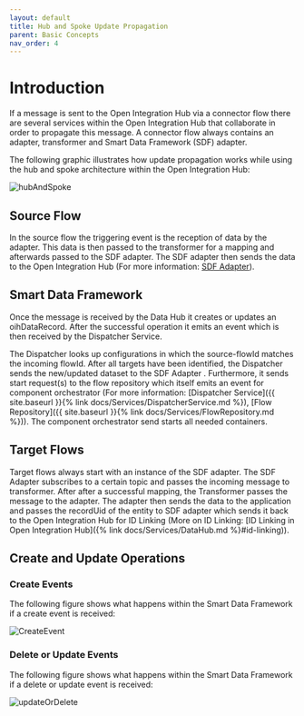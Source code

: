 ```yaml
---
layout: default
title: Hub and Spoke Update Propagation
parent: Basic Concepts
nav_order: 4
---
```


# Introduction

If a message is sent to the Open Integration Hub via a connector flow there are several services within the Open Integration Hub that collaborate in order to propagate this message.
A connector flow always contains an adapter, transformer and Smart Data Framework (SDF) adapter.

The following graphic illustrates how update propagation works while using the hub and spoke architecture within the Open Integration Hub:

![hubAndSpoke](https://raw.githubusercontent.com/openintegrationhub/openintegrationhub.github.io/master/assets/images/hubAndSpoke.png)

## Source Flow

In the source flow the triggering event is the reception of data by the adapter. This data is then passed to the transformer for a mapping and afterwards passed to the SDF adapter.
The SDF adapter then sends the data to the Open Integration Hub (For more information: [SDF Adapter](https://github.com/openintegrationhub/sdf-adapter)).

## Smart Data Framework

Once the message is received by the Data Hub it creates or updates an oihDataRecord. After the successful operation it emits an event which is then received by the Dispatcher Service.

The Dispatcher looks up configurations in which the source-flowId matches the incoming flowId. After all targets have been identified, the Dispatcher sends the new/updated dataset to the SDF Adapter . Furthermore, it sends start request(s) to the flow repository which itself emits an event for component orchestrator (For more information: [Dispatcher Service]({{ site.baseurl }}{% link docs/Services/DispatcherService.md %}), [Flow Repository]({{ site.baseurl }}{% link docs/Services/FlowRepository.md %})). The component orchestrator send starts all needed containers.

## Target Flows

Target flows always start with an instance of the SDF adapter. The SDF Adapter subscribes to a certain topic and passes the incoming message to transformer. After after a successful mapping, the Transformer passes the message to the adapter. The adapter then sends the data to the application and passes the recordUid of the entity to SDF adapter which sends it back to the Open Integration Hub for ID Linking (More on ID Linking: [ID Linking in Open Integration Hub]({% link docs/Services/DataHub.md %}#id-linking)).


## Create and Update Operations

### Create Events

The following figure shows what happens within the Smart Data Framework if a create event is received:

![CreateEvent](https://raw.githubusercontent.com/openintegrationhub/openintegrationhub.github.io/master/assets/images/Create-SDFCommunication.png)

### Delete or Update Events

The following figure shows what happens within the Smart Data Framework if a delete or update event is received:

![updateOrDelete](https://raw.githubusercontent.com/openintegrationhub/openintegrationhub.github.io/master/assets/images/UpdateOrDelete-SDFCommunication.png)

